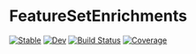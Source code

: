 # FeatureSetEnrichments

[![Stable](https://img.shields.io/badge/docs-stable-blue.svg)](https://kescobo.github.io/FeatureSetEnrichments.jl/stable/)
[![Dev](https://img.shields.io/badge/docs-dev-blue.svg)](https://kescobo.github.io/FeatureSetEnrichments.jl/dev/)
[![Build Status](https://github.com/kescobo/FeatureSetEnrichments.jl/actions/workflows/CI.yml/badge.svg?branch=main)](https://github.com/kescobo/FeatureSetEnrichments.jl/actions/workflows/CI.yml?query=branch%3Amain)
[![Coverage](https://codecov.io/gh/kescobo/FeatureSetEnrichments.jl/branch/main/graph/badge.svg)](https://codecov.io/gh/kescobo/FeatureSetEnrichments.jl)
